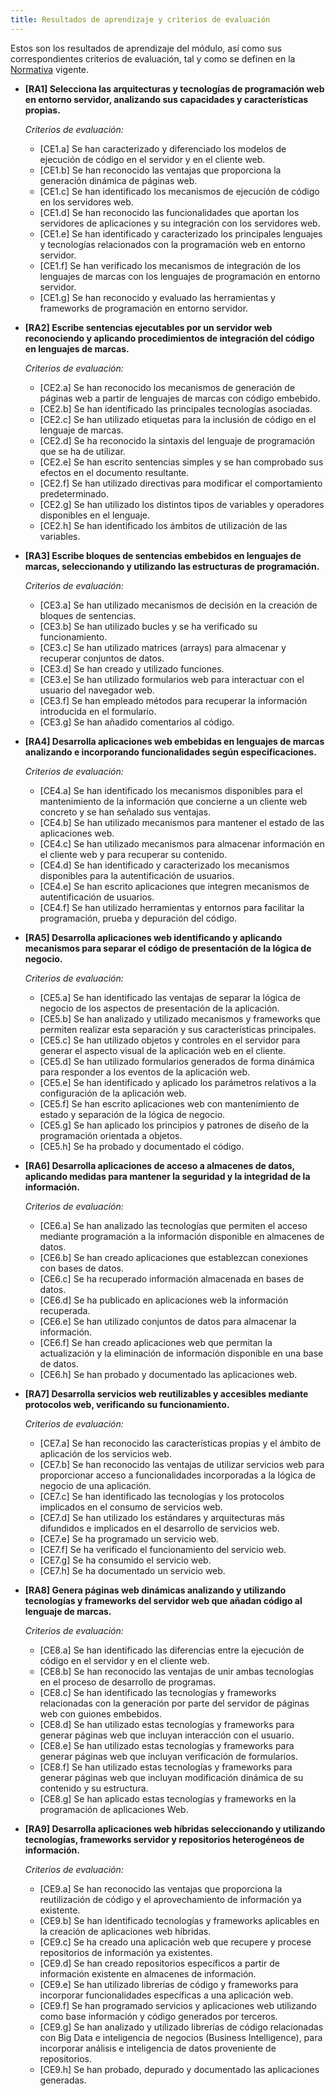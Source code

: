 ```yaml
---
title: Resultados de aprendizaje y criterios de evaluación
---
```


Estos son los resultados de aprendizaje del módulo, así como sus
correspondientes criterios de evaluación, tal y como se definen en la
[Normativa](http://www.juntadeandalucia.es/boja/2011/149/23) vigente.

- **[RA1] Selecciona las arquitecturas y tecnologías de programación web en
  entorno servidor, analizando sus capacidades y características propias.**

  *Criterios de evaluación:*

  - [CE1.a] Se han caracterizado y diferenciado los modelos de ejecución de
    código en el servidor y en el cliente web.
  - [CE1.b] Se han reconocido las ventajas que proporciona la generación
    dinámica de páginas web.
  - [CE1.c] Se han identificado los mecanismos de ejecución de código en los
    servidores web.
  - [CE1.d] Se han reconocido las funcionalidades que aportan los servidores de
    aplicaciones y su integración con los servidores web.
  - [CE1.e] Se han identificado y caracterizado los principales lenguajes y
    tecnologías relacionados con la programación web en entorno servidor.
  - [CE1.f] Se han verificado los mecanismos de integración de los lenguajes de
    marcas con los lenguajes de programación en entorno servidor.
  - [CE1.g] Se han reconocido y evaluado las herramientas y frameworks de
    programación en entorno servidor.

- **[RA2] Escribe sentencias ejecutables por un servidor web reconociendo y
  aplicando procedimientos de integración del código en lenguajes de marcas.**

  *Criterios de evaluación:*

  - [CE2.a] Se han reconocido los mecanismos de generación de páginas web a
    partir de lenguajes de marcas con código embebido.
  - [CE2.b] Se han identificado las principales tecnologías asociadas.
  - [CE2.c] Se han utilizado etiquetas para la inclusión de código en el
    lenguaje de marcas.
  - [CE2.d] Se ha reconocido la sintaxis del lenguaje de programación que se ha
    de utilizar.
  - [CE2.e] Se han escrito sentencias simples y se han comprobado sus efectos
    en el documento resultante.
  - [CE2.f] Se han utilizado directivas para modificar el comportamiento
    predeterminado.
  - [CE2.g] Se han utilizado los distintos tipos de variables y operadores
    disponibles en el lenguaje.
  - [CE2.h] Se han identificado los ámbitos de utilización de las variables.

- **[RA3] Escribe bloques de sentencias embebidos en lenguajes de marcas,
  seleccionando y utilizando las estructuras de programación.**

  *Criterios de evaluación:*

  - [CE3.a] Se han utilizado mecanismos de decisión en la creación de bloques
    de sentencias.
  - [CE3.b] Se han utilizado bucles y se ha verificado su funcionamiento.
  - [CE3.c] Se han utilizado matrices (arrays) para almacenar y recuperar
    conjuntos de datos.
  - [CE3.d] Se han creado y utilizado funciones.
  - [CE3.e] Se han utilizado formularios web para interactuar con el usuario
    del navegador web.
  - [CE3.f] Se han empleado métodos para recuperar la información introducida
    en el formulario.
  - [CE3.g] Se han añadido comentarios al código.

- **[RA4] Desarrolla aplicaciones web embebidas en lenguajes de marcas
  analizando e incorporando funcionalidades según especificaciones.**

  *Criterios de evaluación:*

  - [CE4.a] Se han identificado los mecanismos disponibles para el
    mantenimiento de la información que concierne a un cliente web concreto y
    se han señalado sus ventajas.
  - [CE4.b] Se han utilizado mecanismos para mantener el estado de las
    aplicaciones web.
  - [CE4.c] Se han utilizado mecanismos para almacenar información en el
    cliente web y para recuperar su contenido.
  - [CE4.d] Se han identificado y caracterizado los mecanismos disponibles para
    la autentificación de usuarios.
  - [CE4.e] Se han escrito aplicaciones que integren mecanismos de
    autentificación de usuarios.
  - [CE4.f] Se han utilizado herramientas y entornos para facilitar la
    programación, prueba y depuración del código.

- **[RA5] Desarrolla aplicaciones web identificando y aplicando mecanismos para
  separar el código de presentación de la lógica de negocio.**

  *Criterios de evaluación:*

  - [CE5.a] Se han identificado las ventajas de separar la lógica de negocio de
    los aspectos de presentación de la aplicación.
  - [CE5.b] Se han analizado y utilizado mecanismos y frameworks que permiten
    realizar esta separación y sus características principales.
  - [CE5.c] Se han utilizado objetos y controles en el servidor para generar el
    aspecto visual de la aplicación web en el cliente.
  - [CE5.d] Se han utilizado formularios generados de forma dinámica para
    responder a los eventos de la aplicación web.
  - [CE5.e] Se han identificado y aplicado los parámetros relativos a la
    configuración de la aplicación web.
  - [CE5.f] Se han escrito aplicaciones web con mantenimiento de estado y
    separación de la lógica de negocio.
  - [CE5.g] Se han aplicado los principios y patrones de diseño de la
    programación orientada a objetos.
  - [CE5.h] Se ha probado y documentado el código.

- **[RA6] Desarrolla aplicaciones de acceso a almacenes de datos, aplicando
  medidas para mantener la seguridad y la integridad de la información.**

  *Criterios de evaluación:*

  - [CE6.a] Se han analizado las tecnologías que permiten el acceso mediante
    programación a la información disponible en almacenes de datos.
  - [CE6.b] Se han creado aplicaciones que establezcan conexiones con bases de
    datos.
  - [CE6.c] Se ha recuperado información almacenada en bases de datos.
  - [CE6.d] Se ha publicado en aplicaciones web la información recuperada.
  - [CE6.e] Se han utilizado conjuntos de datos para almacenar la información.
  - [CE6.f] Se han creado aplicaciones web que permitan la actualización y la
    eliminación de información disponible en una base de datos.
  - [CE6.h] Se han probado y documentado las aplicaciones web.

- **[RA7] Desarrolla servicios web reutilizables y accesibles mediante
  protocolos web, verificando su funcionamiento.**

  *Criterios de evaluación:*

  - [CE7.a] Se han reconocido las características propias y el ámbito de
    aplicación de los servicios web.
  - [CE7.b] Se han reconocido las ventajas de utilizar servicios web para
    proporcionar acceso a funcionalidades incorporadas a la lógica de negocio
    de una aplicación.
  - [CE7.c] Se han identificado las tecnologías y los protocolos implicados en
    el consumo de servicios web.
  - [CE7.d] Se han utilizado los estándares y arquitecturas más difundidos e
    implicados en el desarrollo de servicios web.
  - [CE7.e] Se ha programado un servicio web.
  - [CE7.f] Se ha verificado el funcionamiento del servicio web.
  - [CE7.g] Se ha consumido el servicio web.
  - [CE7.h] Se ha documentado un servicio web.

- **[RA8] Genera páginas web dinámicas analizando y utilizando tecnologías y
  frameworks del servidor web que añadan código al lenguaje de marcas.**

  *Criterios de evaluación:*

  - [CE8.a] Se han identificado las diferencias entre la ejecución de código en
    el servidor y en el cliente web.
  - [CE8.b] Se han reconocido las ventajas de unir ambas tecnologías en el
    proceso de desarrollo de programas.
  - [CE8.c] Se han identificado las tecnologías y frameworks relacionadas con
    la generación por parte del servidor de páginas web con guiones embebidos.
  - [CE8.d] Se han utilizado estas tecnologías y frameworks para generar
    páginas web que incluyan interacción con el usuario.
  - [CE8.e] Se han utilizado estas tecnologías y frameworks para generar
    páginas web que incluyan verificación de formularios.
  - [CE8.f] Se han utilizado estas tecnologías y frameworks para generar
    páginas web que incluyan modificación dinámica de su contenido y su
    estructura.
  - [CE8.g] Se han aplicado estas tecnologías y frameworks en la programación
    de aplicaciones Web.

- **[RA9] Desarrolla aplicaciones web híbridas seleccionando y utilizando
  tecnologías, frameworks servidor y repositorios heterogéneos de
  información.**

  *Criterios de evaluación:*

  - [CE9.a] Se han reconocido las ventajas que proporciona la reutilización de
    código y el aprovechamiento de información ya existente.
  - [CE9.b] Se han identificado tecnologías y frameworks aplicables en la
    creación de aplicaciones web híbridas.
  - [CE9.c] Se ha creado una aplicación web que recupere y procese repositorios
    de información ya existentes.
  - [CE9.d] Se han creado repositorios específicos a partir de información
    existente en almacenes de información.
  - [CE9.e] Se han utilizado librerías de código y frameworks para incorporar
    funcionalidades específicas a una aplicación web.
  - [CE9.f] Se han programado servicios y aplicaciones web utilizando como base
    información y código generados por terceros.
  - [CE9.g] Se han analizado y utilizado librerías de código relacionadas con
    Big Data e inteligencia de negocios (Business Intelligence), para
    incorporar análisis e inteligencia de datos proveniente de repositorios.
  - [CE9.h] Se han probado, depurado y documentado las aplicaciones generadas.
